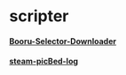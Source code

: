 # scripter

#### [Booru-Selector-Downloader](https://github.com/Beats0/scripter/tree/master/Booru-Selector-Downloader)
#### [steam-picBed-log](https://github.com/Beats0/scripter/tree/master/steam-picBed-log)